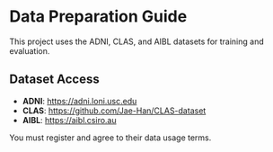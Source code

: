 # Data Preparation Guide

This project uses the ADNI, CLAS, and AIBL datasets for training and evaluation.

## Dataset Access

- **ADNI**: https://adni.loni.usc.edu
- **CLAS**: https://github.com/Jae-Han/CLAS-dataset
- **AIBL**: https://aibl.csiro.au

You must register and agree to their data usage terms.

